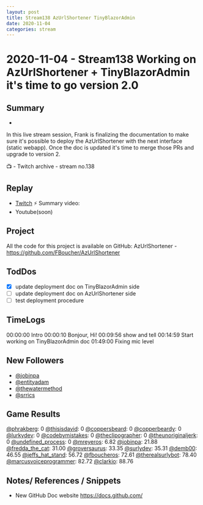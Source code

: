 ```yaml
---
layout: post
title: Stream138 AzUrlShortener TinyBlazorAdmin
date: 2020-11-04
categories: stream
---
```



# 2020-11-04 - Stream138 Working on AzUrlShortener + TinyBlazorAdmin it's time to go version 2.0

## Summary
-

In this live stream session, Frank is finalizing the documentation to make sure it's possible to deploy the AzUrlShortener with the next interface (static webapp). Once the doc is updated it's time to merge those PRs and upgrade to version 2.

📺 - Twitch archive - stream no.138

## Replay


- [Twitch](https://www.twitch.tv/fboucheros)
⚡ Summary video:
- Youtube(soon)

## Project

All the code for this project is available on GitHub: AzUrlShortener - https://github.com/FBoucher/AzUrlShortener

## TodDos

- [X] update deployment doc on TinyBlazorAdmin side
- [ ] update deployment doc on AzUrlShortener side
- [ ] test deployment procedure

## TimeLogs

00:00:00 Intro
00:00:10 Bonjour, Hi!
00:09:56 show and tell
00:14:59 Start working on TinyBlazorAdmin doc
01:49:00 Fixing mic level

## New Followers

- [@jobinpa](https://www.twitch.tv/jobinpa)
- [@entityadam](https://www.twitch.tv/entityadam)
- [@thewatermethod](https://www.twitch.tv/thewatermethod)
- [@srrics](https://www.twitch.tv/srrics)

## Game Results

[@phrakberg](https://www.twitch.tv/phrakberg): 0
[@thisisdavid](https://www.twitch.tv/thisisdavid): 0
[@coppersbeard](https://www.twitch.tv/coppersbeard): 0
[@copperbeardy](https://www.twitch.tv/copperbeardy): 0
[@lurkydev](https://www.twitch.tv/lurkydev): 0
[@codebymistakes](https://www.twitch.tv/codebymistakes): 0
[@theclipographer](https://www.twitch.tv/theclipographer): 0
[@theunoriginaljerk](https://www.twitch.tv/theunoriginaljerk): 0
[@undefined_process](https://www.twitch.tv/undefined_process): 0
[@mreyeros](https://www.twitch.tv/mreyeros): 6.82
[@jobinpa](https://www.twitch.tv/jobinpa): 21.88
[@fredda_the_cat](https://www.twitch.tv/fredda_the_cat): 31.00
[@groversaurus](https://www.twitch.tv/groversaurus): 33.35
[@surlydev](https://www.twitch.tv/surlydev): 35.31
[@demb00](https://www.twitch.tv/demb00): 46.55
[@jeffs_hat_stand](https://www.twitch.tv/jeffs_hat_stand): 56.72
[@fboucheros](https://www.twitch.tv/fboucheros): 72.61
[@therealsurlybot](https://www.twitch.tv/therealsurlybot): 78.40
[@marcusvoiceprogrammer](https://www.twitch.tv/marcusvoiceprogrammer): 82.72
[@clarkio](https://www.twitch.tv/clarkio): 88.76

## Notes/ References / Snippets

- New GitHub Doc website https://docs.github.com/
